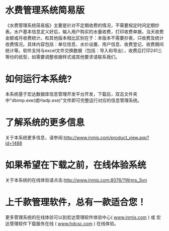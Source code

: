 # 水费管理系统简易版

《水费管理系统简易版》主要是针对不定期收费的情况，不需要规定时间定期抄表。水户基本信息定义好后，输入用户购买的水量收费，打印收费单据，当天收费金额或月收费统计。和其他版本相比区别在于：本版本不需要抄表，只收费及统计收费情况。具体内容包括：单位信息、水价设置、用户信息、收费登记、收费期间统计等。软件支持与excel文件交换数据（包括：导入和导出），收费后打印241三等份的纸型，如需要调整收据样式或其他要求请联系我们。

# 如何运行本系统?

本系统基于宏达数据库信息管理开发平台开发，下载后，双击文件夹中"dbimp.exe(或Hadp.exe)"文件即可完整运行对应的信息管理系统。

# 了解系统的更多信息

关于本系统更多信息，请参阅:http://www.inmis.com/product_view.asp?id=1488

# 如果希望在下载之前，在线体验系统

关于本系统的在线体验请点击:http://www.inmis.com:8076/?Wrms_Svn

# 上千款管理软件，总有一款适合您！

更多管理系统的在线体验可以到宏达管理软件体验中心( www.inmis.com ) 或 宏达管理软件下载服务在线 ( www.hdcsc.com ) 在线体验。

